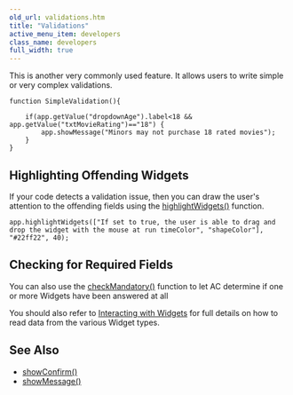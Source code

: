 ```yaml
---
old_url: validations.htm
title: "Validations"
active_menu_item: developers
class_name: developers
full_width: true
---
```



This is another very commonly used feature. It allows users to write simple or very complex validations.

    function SimpleValidation(){
     
        if(app.getValue("dropdownAge").label<18 && app.getValue("txtMovieRating")=="18") {
            app.showMessage("Minors may not purchase 18 rated movies");
        }
    }
     
   

## Highlighting Offending Widgets

If your code detects a validation issue, then you can draw the user's attention to the offending fields using the [highlightWidgets()](/developers/documentation/scripting-apis/client-api/widget-functions/highlightwidgets) function.

     
    app.highlightWidgets(["If set to true, the user is able to drag and drop the widget with the mouse at run timeColor", "shapeColor"], "#22ff22", 40);
   

## Checking for Required Fields

You can also use the [checkMandatory()](/developers/documentation/scripting-apis/client-api/widget-functions/checkmandatory) function to let AC determine if one or more Widgets have been answered at all

You should also refer to [Interacting with Widgets](/developers/documentation/scripting-apis/client-scripting-overview/scripting-with-javascript/widget-reading-writing/) for full details on how to read data from the various Widget types.

## See Also

 - [showConfirm()](/developers/documentation/scripting-apis/client-api/app-functions/showconfirm)
 - [showMessage()](/developers/documentation/scripting-apis/client-api/app-functions/showmessage)

